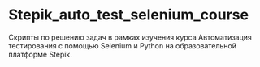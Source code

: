 # Stepik_auto_test_selenium_course
Скрипты по решению задач в рамках изучения курса Автоматизация тестирования с помощью Selenium и Python на образовательной платформе Stepik.

